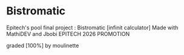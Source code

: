 # Bistromatic
Epitech's pool final project : Bistromatic [infinit calculator]
Made with MathiDEV and Jbobi EPITECH 2026 PROMOTION

graded [100%] by moulinette
